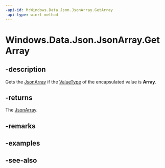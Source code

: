 ----api-id: M:Windows.Data.Json.JsonArray.GetArray
-api-type: winrt method
---<!-- Method syntaxpublic Windows.Data.Json.JsonArray GetArray()--># Windows.Data.Json.JsonArray.GetArray## -descriptionGets the [JsonArray](jsonarray.md) if the [ValueType](ijsonvalue_valuetype.md) of the encapsulated value is **Array**.## -returnsThe [JsonArray](jsonarray.md).## -remarks## -examples## -see-also